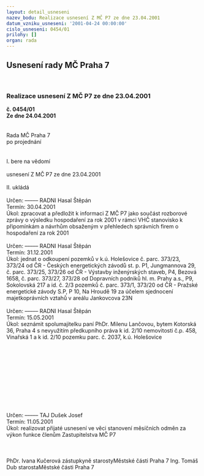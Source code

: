 ```yaml
---
layout: detail_usneseni
nazev_bodu: Realizace usnesení Z MČ P7 ze dne 23.04.2001
datum_vzniku_usneseni: '2001-04-24 00:00:00'
cislo_usneseni: 0454/01
prilohy: []
organ: rada
---
```

<div id="ucUsn_pList" class="usn">
	<span><h2>Usnesení rady MČ Praha 7 </h2>
<br></span><div class="standBody">
<span><h3>Realizace usnesení Z MČ P7 ze dne 23.04.2001</h3></span><div class="center">
		<strong>č. 0454/01</strong><br>
	</div>
<div class="center">
		<strong>Ze dne 24.04.2001</strong><br><br>
	</div>
<br>Rada MČ Praha 7<br>po projednání<br><br><br>I.	bere na vědomí<br><br> usnesení Z MČ P7 ze dne 23.04.2001<br><br>II.	ukládá <br><br> Určen:	–––––	RADNI Hasal Štěpán<br>Termín: 30.04.2001<br>Úkol:	zpracovat a předložit k informaci Z MČ P7 jako součást rozborové zprávy o výsledku hospodaření za rok 2001 v rámci VHČ stanovisko k připomínkám a návrhům obsaženým v přehledech správních firem o hospodaření za rok 2001<br> <br> Určen:	–––––	RADNI Hasal Štěpán<br>Termín: 31.12.2001<br>Úkol:	jednat o odkoupení pozemků v k.ú. Holešovice č. parc. 373/23, 373/24 od ČR - Českých energetických závodů st. p. P1, Jungmannova 29, č. parc. 373/25, 373/26 od ČR - Výstavby inženýrských staveb, P4, Bezová 1658, č. parc. 373/27, 373/28 od Dopravních podniků hl. m. Prahy a.s., P9, Sokolovská 217 a id. č. 2/3 pozemků č. parc. 373/1, 373/20 od ČR - Pražské energetické závody S.P, P 10, Na Hroudě 19 za účelem sjednocení majetkoprávních vztahů v areálu Jankovcova 23N<br> <br> Určen:	–––––	RADNI Hasal Štěpán<br>Termín: 15.05.2001<br>Úkol:	seznámit spolumajitelku paní PhDr. Milenu Lančovou, bytem Kotorská 36, Praha 4 s nevyužitím předkupního práva k id. 2/10 nemovitosti č.p. 458, Vinařská 1 a k id. 2/10 pozemku parc. č. 2037, k.ú. Holešovice<br> <br><br><br><br><br><br><br><br><br><br><br> Určen:	–––––	TAJ Dušek Josef<br>Termín: 11.05.2001<br>Úkol:	realizovat přijaté usnesení ve věci stanovení měsíčních odměn za výkon funkce členům Zastupitelstva MČ P7<br> <br><br> 	<br>PhDr. Ivana Kučerová zástupkyně starostyMěstské části Praha 7	Ing. Tomáš Dub starostaMěstské části Praha 7<br>	<br><br>
</div>
</div>